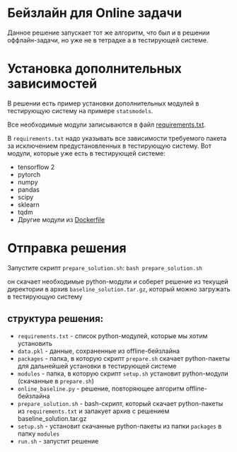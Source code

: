 # Бейзлайн для Online задачи
Данное решение запускает тот же алгоритм, что был и в решении оффлайн-задачи, но уже не в тетрадке а в тестирующей системе.

# Установка дополнительных зависимостей
В решении есть пример установки дополнительных модулей в тестирующую систему на примере `statsmodels`.

Все необходимые модули записываются в файл [requirements.txt](./requirements.txt).

В `requirements.txt` надо указывать все зависимости требуемого пакета за исключением предустановленных в тестирующую систему. Вот модули, которые уже есть в тестирующей системе:
* tensorflow 2
* pytorch
* numpy
* pandas
* scipy
* sklearn
* tqdm
* Другие модули из [Dockerfile](../../cv/contest/Dockerfile)


# Отправка решения

Запустите скрипт `prepare_solution.sh`:
```bash prepare_solution.sh```

он скачает необходимые python-модули и соберет решение из текущей директории в архив `baseline_solution.tar.gz`, который можно загружать в тестирующую систему

## структура решения:

* `requirements.txt` - список python-модулей, которые мы хотим установить
* `data.pkl` - данные, сохраненные из offline-бейзлайна
* `packages` - папка, в которую скрипт `prepare.sh` скачает python-пакеты для дальнейшей установки в тестирующей системе
* `modules` - папка, в которую скрипт `setup.sh` установит python-модули (скачанные в `prepare.sh`)
* `online_baseline.py` - решение, повторяющее алгоритм offline-бейзлайна
* `prepare_solution.sh` - bash-скрипт, который скачает python-пакеты из `requirements.txt` и запакует архив с решением baseline\_solution.tar.gz
* `setup.sh` - установит скачанные python-пакеты из папки `packages` в папку `modules`
* `run.sh` - запустит решение
